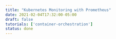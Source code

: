 ```yaml
---
title: "Kubernetes Monitoring with Prometheus"
date: 2021-02-04T17:32:00-05:00
draft: false
tutorials: ['container-orchestration']
status: done
---
```


